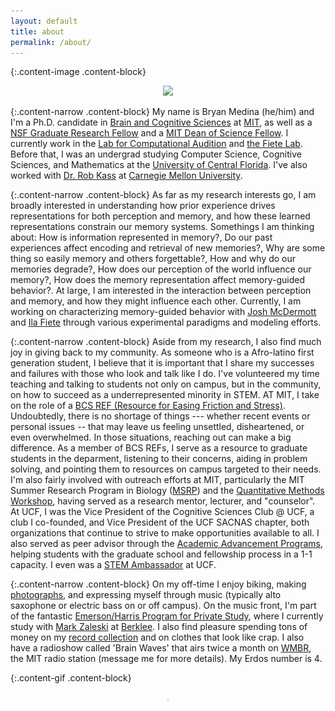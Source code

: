 ```yaml
---
layout: default
title: about
permalink: /about/
---
```


{:.content-image .content-block}
<figure><center>
  <img width="400" src="/images/000415670002.jpg" data-action="zoom"/>
</center></figure>

{:.content-narrow .content-block}
My name is Bryan Medina (he/him) and I'm a Ph.D. candidate in [Brain and Cognitive Sciences](https://bcs.mit.edu/) at [MIT](http://web.mit.edu/), as well as a [NSF Graduate Research Fellow](https://www.nsfgrfp.org/resources/about-grfp/) and a [MIT Dean of Science Fellow](https://science.mit.edu/about/awards/deans-fellowship-program/). I currently work in the [Lab for Computational Audition](http://mcdermottlab.mit.edu/) and [the Fiete Lab](https://fietelab.mit.edu). Before that, I was an undergrad studying Computer Science, Cognitive Sciences, and Mathematics at the [University of Central Florida](https://www.ucf.edu/). I've also worked with [Dr. Rob Kass](https://www.stat.cmu.edu/~kass/) at [Carnegie Mellon University](https://www.cmu.edu/).

{:.content-narrow .content-block}
As far as my research interests go, I am broadly interested in understanding how prior experience drives representations for both perception and memory, and how these learned representations constrain our memory systems. Somethings I am thinking about: How is information represented in memory?, Do our past experiences affect encoding and retrieval of new memories?, Why are some thing so easily memory and others forgettable?, How and why do our memories degrade?, How does our perception of the world influence our memory?, How does the memory representation affect memory-guided behavior?. At large, I am interested in the interaction between perception and memory, and how they might influence each other. Currently, I am working on characterizing memory-guided behavior with [Josh McDermott](http://web.mit.edu/jhm/www/) and [Ila Fiete](https://fietelab.mit.edu/people/) through various experimental paradigms and modeling efforts.

{:.content-narrow .content-block}
Aside from my research, I also find much joy in giving back to my community. As someone who is a Afro-latino first generation student, I believe that it is important that I share my successes and failures with those who look and talk like I do. I've volunteered my time teaching and talking to students not only on campus, but in the community, on how to succeed as a underrepresented minority in STEM. AT MIT, I take on the role of a [BCS REF (Resource for Easing Friction and Stress)](https://bcsrefs.mit.edu). Undoubtedly, there is no shortage of things --- whether recent events or personal issues -- that may leave us feeling unsettled, disheartened, or even overwhelmed. In those situations, reaching out can make a big difference. As a member of BCS REFs, I serve as a resource to graduate students in the deparment, listening to their concerns, aiding in problem solving, and pointing them to resources on campus targeted to their needs. I'm also fairly involved with outreach efforts at MIT, particularly the MIT Summer Research Program in Biology ([MSRP](https://biology.mit.edu/program-details-bsg-msrp-bio/)) and the [Quantitative Methods Workshop](https://biology.mit.edu/outreach/quantitative-methods-workshop/), having served as a research mentor, lecturer, and "counselor". At UCF, I was the Vice President of the Cognitive Sciences Club @ UCF, a club I co-founded, and Vice President of the UCF SACNAS chapter, both organizations that continue to strive to make opportunities available to all. I also served as peer advisor through the [Academic Advancement Programs](https://academicsuccess.ucf.edu/aap/), helping students with the graduate school and fellowship process in a 1-1 capacity. I even was a [STEM Ambassador](https://stem.ucf.edu/stem-programs-at-ucf/stem-ambassadors/) at UCF. 

{:.content-narrow .content-block}
On my off-time I enjoy biking, making [photographs](https://www.instagram.com/by_bjm/), and expressing myself through music (typically alto saxophone or electric bass on or off campus). On the music front, I'm part of the fantastic [Emerson/Harris Program for Private Study](https://mta.mit.edu/music/performance/emersonharris-program-private-study), where I currently study with [Mark Zaleski](https://www.markzaleski.com) at [Berklee](https://www.berklee.edu). I also find pleasure spending tons of money on my [record collection](https://www.discogs.com/user/bj_medina/collection?page=1&limit=100&header=1&layout=big) and on clothes that look like crap. I also have a radioshow called 'Brain Waves' that airs twice a month on [WMBR](https://wmbr.org/), the MIT radio station (message me for more details). My Erdos number is 4. 


{:.content-gif .content-block}
<figure><center>
  <img width="2" src="/images/BCS.gif" />
</center></figure>
